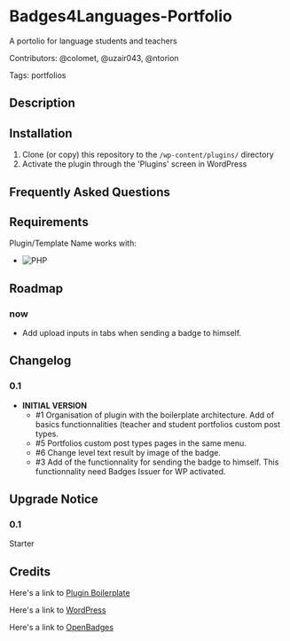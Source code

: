# Badges4Languages-Portfolio
A portolio for language students and teachers

Contributors: @colomet, @uzair043, @ntorion

Tags: portfolios

## Description

## Installation

1. Clone (or copy) this repository to the `/wp-content/plugins/` directory
1. Activate the plugin through the 'Plugins' screen in WordPress

## Frequently Asked Questions

## Requirements

Plugin/Template Name works with:

 * ![PHP](https://img.shields.io/badge/PHP-7.X-blue.svg)
 
## Roadmap

### now
 * Add upload inputs in tabs when sending a badge to himself.

## Changelog

### 0.1

* **INITIAL VERSION**
  * #1 Organisation of plugin with the boilerplate architecture. Add of basics functionnalities (teacher and student portfolios custom post types.
  * #5 Portfolios custom post types pages in the same menu.
  * #6 Change level text result by image of the badge.
  * #3 Add of the functionnality for sending the badge to himself. This functionnality need Badges Issuer for WP activated.

## Upgrade Notice

### 0.1

Starter

## Credits

Here's a link to [Plugin Boilerplate](http://wppb.io/ "Uses the WordPress Plugin Boilerplate")

Here's a link to [WordPress](http://wordpress.org/ "Your favorite software")

Here's a link to [OpenBadges](http://openbadges.org/ "Mozilla Open Badges official site")
